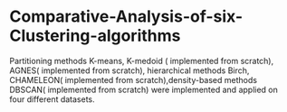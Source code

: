 # Comparative-Analysis-of-six-Clustering-algorithms
Partitioning methods K-means, K-medoid ( implemented from scratch), AGNES( implemented from scratch), hierarchical methods Birch, CHAMELEON( implemented from scratch),density-based methods DBSCAN( implemented from scratch) were implemented and applied on four different datasets.      
